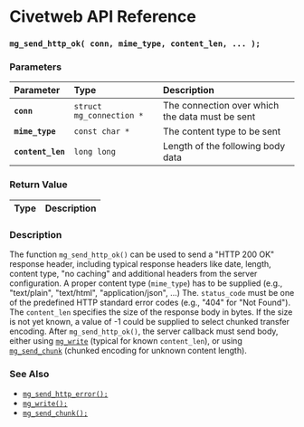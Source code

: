 # Civetweb API Reference

### `mg_send_http_ok( conn, mime_type, content_len, ... );`

### Parameters

| Parameter | Type | Description |
| :--- | :--- | :--- |
|**`conn`**|`struct mg_connection *`|The connection over which the data must be sent|
|**`mime_type`**|`const char *`|The content type to be sent|
|**`content_len`**|`long long`|Length of the following body data|

### Return Value

| Type | Description |
| :--- | :--- |


### Description

The function `mg_send_http_ok()` can be used to send a "HTTP 200 OK" response header, including typical response headers like date, length, content type, "no caching" and additional headers from the server configuration.
A proper content type (`mime_type`) has to be supplied (e.g., "text/plain", "text/html", "application/json", ...)
The. `status_code` must be one of the predefined HTTP standard error codes (e.g., "404" for "Not Found").
The `content_len` specifies the size of the response body in bytes. If the size is not yet known, a value of -1 could be supplied to select chunked transfer encoding. After `mg_send_http_ok()`, the server callback must send body, either using [`mg_write`](mg_write.md) (typical for known `content_len`), or using [`mg_send_chunk`](mg_send_chunk.md) (chunked encoding for unknown content length).


### See Also

* [`mg_send_http_error();`](mg_send_http_ok.md)
* [`mg_write();`](mg_write.md)
* [`mg_send_chunk();`](mg_send_chunk.md)

